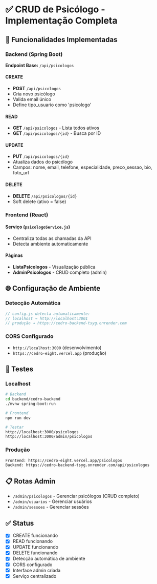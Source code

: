 # ✅ CRUD de Psicólogo - Implementação Completa

## 🎯 Funcionalidades Implementadas

### Backend (Spring Boot)
**Endpoint Base:** `/api/psicologos`

#### CREATE
- **POST** `/api/psicologos`
- Cria novo psicólogo
- Valida email único
- Define tipo_usuario como 'psicologo'

#### READ
- **GET** `/api/psicologos` - Lista todos ativos
- **GET** `/api/psicologos/{id}` - Busca por ID

#### UPDATE
- **PUT** `/api/psicologos/{id}`
- Atualiza dados do psicólogo
- Campos: nome, email, telefone, especialidade, preco_sessao, bio, foto_url

#### DELETE
- **DELETE** `/api/psicologos/{id}`
- Soft delete (ativo = false)

### Frontend (React)

#### Serviço (`psicologoService.js`)
- Centraliza todas as chamadas da API
- Detecta ambiente automaticamente

#### Páginas
- **ListaPsicologos** - Visualização pública
- **AdminPsicologos** - CRUD completo (admin)

## 🌐 Configuração de Ambiente

### Detecção Automática
```javascript
// config.js detecta automaticamente:
// localhost → http://localhost:3001
// produção → https://cedro-backend-tsyg.onrender.com
```

### CORS Configurado
- `http://localhost:3000` (desenvolvimento)
- `https://cedro-eight.vercel.app` (produção)

## 🧪 Testes

### Localhost
```bash
# Backend
cd backend/cedro-backend
./mvnw spring-boot:run

# Frontend
npm run dev

# Testar
http://localhost:3000/psicologos
http://localhost:3000/admin/psicologos
```

### Produção
```
Frontend: https://cedro-eight.vercel.app/psicologos
Backend: https://cedro-backend-tsyg.onrender.com/api/psicologos
```

## 📋 Rotas Admin

- `/admin/psicologos` - Gerenciar psicólogos (CRUD completo)
- `/admin/usuarios` - Gerenciar usuários
- `/admin/sessoes` - Gerenciar sessões

## ✅ Status

- [x] CREATE funcionando
- [x] READ funcionando
- [x] UPDATE funcionando
- [x] DELETE funcionando
- [x] Detecção automática de ambiente
- [x] CORS configurado
- [x] Interface admin criada
- [x] Serviço centralizado
